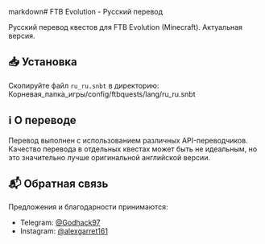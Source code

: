 markdown# FTB Evolution - Русский перевод

Русский перевод квестов для FTB Evolution (Minecraft). Актуальная версия.

## 📥 Установка

Скопируйте файл `ru_ru.snbt` в директорию:
Корневая_папка_игры/config/ftbquests/lang/ru_ru.snbt

## ℹ️ О переводе

Перевод выполнен с использованием различных API-переводчиков. Качество перевода в отдельных квестах может быть не идеальным, но это значительно лучше оригинальной английской версии.

## 📬 Обратная связь

Предложения и благодарности принимаются:
- Telegram: [@Godhack97](https://t.me/Godhack97)
- Instagram: [@alexgarret161](https://www.instagram.com/alexgarret161?igsh=cHpieHBjMGs0OHdo)
